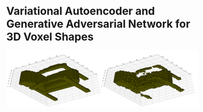 # Variational Autoencoder and Generative Adversarial Network for 3D Voxel Shapes

![Vaegan vs Real Comparison](Readme_Images/Vaegan_Comparison_1.png)
